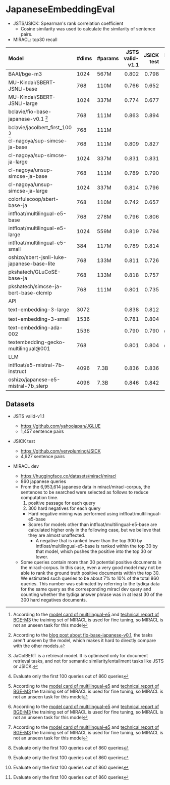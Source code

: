 # JapaneseEmbeddingEval

* JSTS/JSICK: Spearman's rank correlation coefficient
   * Cosine similarity was used to calculate the similarity of sentence pairs.
* MIRACL: top30 recall

| Model                                           | #dims   | #params   |   JSTS valid-v1.1 |   JSICK test |   MIRACL dev |   Average |
|:------------------------------------------------|:--------|:----------|------------------:|-------------:|-------------:|----------:|
| BAAI/bge-m3                                     | 1024    | 567M      |             0.802 |        0.798 |        0.910[^2] |     0.837 |
| MU-Kindai/SBERT-JSNLI-base                      | 768     | 110M      |             0.766 |        0.652 |        0.326 |     0.581 |
| MU-Kindai/SBERT-JSNLI-large                     | 1024    | 337M      |             0.774 |        0.677 |        0.278 |     0.576 |
| bclavie/fio-base-japanese-v0.1 [^3]             | 768     | 111M      |             0.863 |        0.894 |        0.718 |     0.825 |
| bclavie/jacolbert_first_100 [^4]                | 768     | 111M      |                   |              |        0.872[^1] |           |
| cl-nagoya/sup-simcse-ja-base                    | 768     | 111M      |             0.809 |        0.827 |        0.527 |     0.721 |
| cl-nagoya/sup-simcse-ja-large                   | 1024    | 337M      |             0.831 |        0.831 |        0.507 |     0.723 |
| cl-nagoya/unsup-simcse-ja-base                  | 768     | 111M      |             0.789 |        0.790 |        0.487 |     0.689 |
| cl-nagoya/unsup-simcse-ja-large                 | 1024    | 337M      |             0.814 |        0.796 |        0.485 |     0.699 |
| colorfulscoop/sbert-base-ja                     | 768     | 110M      |             0.742 |        0.657 |        0.254 |     0.551 |
| intfloat/multilingual-e5-base                   | 768     | 278M      |             0.796 |        0.806 |        0.845[^2] |     0.816 |
| intfloat/multilingual-e5-large                  | 1024    | 559M      |             0.819 |        0.794 |        0.883[^2] |     0.832 |
| intfloat/multilingual-e5-small                  | 384     | 117M      |             0.789 |        0.814 |        0.847[^2] |     0.817 |
| oshizo/sbert-jsnli-luke-japanese-base-lite      | 768     | 133M      |             0.811 |        0.726 |        0.497 |     0.678 |
| pkshatech/GLuCoSE-base-ja                       | 768     | 133M      |             0.818 |        0.757 |        0.692 |     0.755 |
| pkshatech/simcse-ja-bert-base-clcmlp            | 768     | 111M      |             0.801 |        0.735 |        0.544 |     0.693 |
| API|
| text-embedding-3-large                          | 3072    |           |             0.838 |        0.812 |        0.841[^1] |     0.830 |
| text-embedding-3-small                          | 1536    |           |             0.781 |        0.804 |        0.795[^1] |     0.793 |
| text-embedding-ada-002                          | 1536    |           |             0.790 |        0.790 |        0.728[^1] |     0.769 |
| textembedding-gecko-multilingual@001            | 768     |           |             0.801 |        0.804 |        0.800[^1] |     0.801 |
| LLM|
| intfloat/e5-mistral-7b-instruct                 | 4096    | 7.3B      |             0.836 |        0.836 |        0.885 |     0.852 |
| oshizo/japanese-e5-mistral-7b_slerp             | 4096    | 7.3B      |             0.846 |        0.842 |        0.886 |     0.858 |

[^1]: Evaluate only the first 100 queries out of 860 queries
[^2]: According to the [model card of multilingual-e5](https://huggingface.co/intfloat/multilingual-e5-large#training-details) and [technical report of BGE-M3](https://github.com/FlagOpen/FlagEmbedding/blob/master/FlagEmbedding/BGE_M3/BGE_M3.pdf) the training set of MIRACL is used for fine tuning, so MIRACL is not an unseen task for this model
[^3]: According to the [blog post about fio-base-japanese-v0.1](https://ben.clavie.eu/fio), the tasks aren't unseen by the model, which makes it hard to directly compare with the other models.
[^4]: JaColBERT is a retrieval model. It is optimised only for document retrieval tasks, and not for semantic similarity/entailment tasks like JSTS or JSICK.

## Datasets

* JSTS valid-v1.1
    * https://github.com/yahoojapan/JGLUE
    * 1,457 sentence pairs

* JSICK test
    * https://github.com/verypluming/JSICK
    * 4,927 sentence pairs

* MIRACL dev
    * https://huggingface.co/datasets/miracl/miracl
    * 860 japanese queries
    * From the 6,953,614 japanese data in miracl/miracl-corpus, the sentences to be searched were selected as follows to reduce computation time.
        1. positive passage for each query
        2. 300 hard negatives for each query
        * Hard negative mining was performed using intfloat/multilingual-e5-base
        * Scores for models other than intfloat/multilingual-e5-base are calculated higher only in the following case, but we believe that they are almost unaffected.
            * A negative that is ranked lower than the top 300 by intfloat/multilingual-e5-base is ranked within the top 30 by that model, which pushes the positive into the top 30 or lower.
    * Some queries contain more than 30 potential positive documents in the miracl-corpus. In this case, even a very good model may not be able to rank the ground truth positive documents within the top 30. We estimated such queries to be about 7% to 10% of the total 860 queries. This number was estimated by referring to the tydiqa data for the same query as the corresponding miracl dev query and counting whether the tydiqa answer phrase was in at least 30 of the 300 hard negatives documents.
